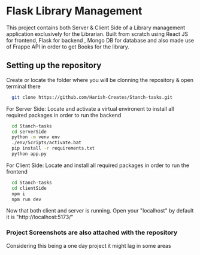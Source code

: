 
# Flask Library Management

This project contains both Server & Client Side of a Library management application exclusively for the Librarian. Built from scratch using React JS for frontend, Flask for backend , Mongo DB for database and also made use of Frappe API in order to get Books for the library.


## Setting up the repository

Create or locate the folder where you will be clonning the repository & open terminal there

```bash
  git clone https://github.com/Harish-Creates/Stanch-tasks.git
```

For Server Side: Locate and activate a virtual environent to install all required packages in order to run the backend
```bash
  cd Stanch-tasks
  cd serverSide
  python -m venv env
  ./env/Scripts/activate.bat  
  pip install -r requirements.txt
  python app.py
``` 

For Client Side: Locate and install all required packages in order to run the frontend
```bash
  cd Stanch-tasks
  cd clientSide
  npm i
  npm run dev
``` 

Now that both client and server is running. Open your "localhost" by default it is "http://localhost:5173/"

### Project Screenshots are also attached with the repository
Considering this being a one day project it might lag in some areas


    
